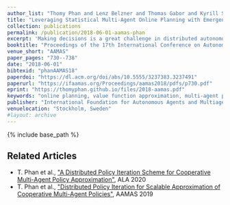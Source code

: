 ```yaml
---
author_list: "Thomy Phan and Lenz Belzner and Thomas Gabor and Kyrill Schmid"
title: "Leveraging Statistical Multi-Agent Online Planning with Emergent Value Function Approximation"
collection: publications
permalink: /publication/2018-06-01-aamas-phan
excerpt: 'Making decisions is a great challenge in distributed autonomous environments due to enormous state spaces and uncertainty. Many online planning algorithms rely on statistical sampling to avoid searching the whole state space, while still being able to make acceptable decisions. However, planning often has to be performed under strict computational constraints making online planning in multi-agent systems highly limited, which could lead to poor system performance, especially in stochastic domains. In this paper, we propose Emergent Value function Approximation for Distributed Environments (EVADE), an approach to integrate global experience into multi-agent online planning in stochastic domains to consider global effects during local planning. For this purpose, a value function is approximated online based on the emergent system behaviour by using methods of reinforcement learning. We empirically evaluated EVADE with two statistical multi-agent online planning algorithms in a highly complex and stochastic smart factory environment, where multiple agents need to process various items at a shared set of machines. Our experiments show that EVADE can effectively improve the performance of multi-agent online planning while offering efficiency w.r.t. the breadth and depth of the planning process.'
booktitle: "Proceedings of the 17th International Conference on Autonomous Agents and MultiAgent Systems"
venue_short: "AAMAS"
paper_pages: "730--738"
date: "2018-06-01"
bibtexid: "phanAAMAS18"
paperdoi: "https://dl.acm.org/doi/abs/10.5555/3237383.3237491"
paperurl: "https://ifaamas.org/Proceedings/aamas2018/pdfs/p730.pdf"
eprint: "https://thomyphan.github.io/files/2018-aamas.pdf"
keywords: "online planning, value function approximation, multi-agent planning"
publisher: "International Foundation for Autonomous Agents and Multiagent Systems"
venuelocation: "Stockholm, Sweden"
#layout: archive
---
```


{% include base_path %}

## Related Articles
- T. Phan et al., ["A Distributed Policy Iteration Scheme for Cooperative Multi-Agent Policy Approximation"](https://thomyphan.github.io/publication/2020-05-01-ala-phan), ALA 2020
- T. Phan et al., ["Distributed Policy Iteration for Scalable Approximation of Cooperative Multi-Agent Policies"](https://thomyphan.github.io/publication/2019-05-01-aamas-phan), AAMAS 2019
